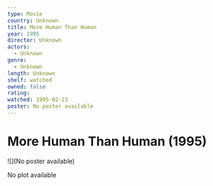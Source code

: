 ```yaml
---
type: Movie
country: Unknown
title: More Human Than Human
year: 1995
director: Unknown
actors:
  - Unknown
genre:
  - Unknown
length: Unknown
shelf: watched
owned: false
rating:
watched: 1995-02-23
poster: No poster available
---
```


# More Human Than Human (1995)

![](No poster available)

No plot available
